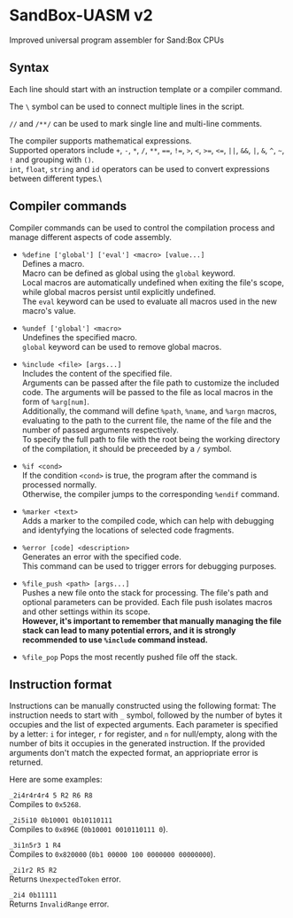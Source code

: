 # SandBox-UASM v2
Improved universal program assembler for Sand:Box CPUs


## Syntax

Each line should start with an instruction template or a compiler command.
 
The `\` symbol can be used to connect multiple lines in the script.

`//` and `/**/` can be used to mark single line and multi-line comments.

The compiler supports mathematical expressions.\
Supported operators include `+`, `-`, `*`, `/`, `**`, `==`, `!=`, `>`, `<`, `>=`, `<=`, `||`, `&&`, `|`, `&`, `^`, `~`, `!` and grouping with `()`.\
`int`, `float`, `string` and `id` operators can be used to convert expressions between different types.\


## Compiler commands

Compiler commands can be used to control the compilation process and manage different aspects of code assembly.

- `%define ['global'] ['eval'] <macro> [value...]`\
  Defines a macro.\
  Macro can be defined as global using the `global` keyword.\
  Local macros are automatically undefined when exiting the file's scope, while global macros persist until explicitly undefined.\
  The `eval` keyword can be used to evaluate all macros used in the new macro's value.

- `%undef ['global'] <macro>`\
  Undefines the specified macro.\
  `global` keyword can be used to remove global macros.

- `%include <file> [args...]`\
  Includes the content of the specified file.\
  Arguments can be passed after the file path to customize the included code. The arguments will be passed to the file as local macros in the form of `%arg[num]`.\
  Additionally, the command will define `%path`, `%name`, and `%argn` macros, evaluating to the path to the current file, the name of the file and the number of passed arguments respectively.\
  To specify the full path to file with the root being the working directory of the compilation, it should be preceeded by a `/` symbol.

- `%if <cond>`\
  If the condition `<cond>` is true, the program after the command is processed normally.\
  Otherwise, the compiler jumps to the corresponding `%endif` command.
  
- `%marker <text>`\
  Adds a marker to the compiled code, which can help with debugging and identyfying the locations of selected code fragments.

- `%error [code] <description>`\
  Generates an error with the specified code.\
  This command can be used to trigger errors for debugging purposes.

- `%file_push <path> [args...]`\
  Pushes a new file onto the stack for processing. The file's path and optional parameters can be provided. Each file push isolates macros and other settings within its scope.\
  **However, it's important to remember that manually managing the file stack can lead to many potential errors, and it is strongly recommended to use `%include` command instead.**

- `%file_pop`
  Pops the most recently pushed file off the stack.


## Instruction format

Instructions can be manually constructed using the following format:
The instruction needs to start with `_` symbol, followed by the number of bytes it occupies and the list of expected arguments.
Each parameter is specified by a letter: `i` for integer, `r` for register, and `n` for null/empty, along with the number of bits it occupies in the generated instruction.
If the provided arguments don't match the expected format, an appriopriate error is returned.

Here are some examples:

`_2i4r4r4r4 5 R2 R6 R8`\
  Compiles to `0x5268`.

`_2i5i10 0b10001 0b10110111`\
  Compiles to `0x896E` (`0b10001 0010110111 0`).

`_3i1n5r3 1 R4`\
  Compiles to `0x820000` (`0b1 00000 100 0000000 00000000`).

`_2i1r2 R5 R2`\
  Returns `UnexpectedToken` error.

`_2i4 0b11111`\
  Returns `InvalidRange` error.
